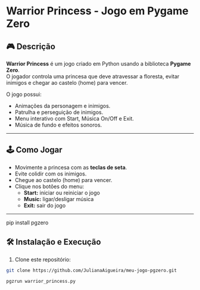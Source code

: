 # Warrior Princess - Jogo em Pygame Zero

## 🎮 Descrição
**Warrior Princess** é um jogo criado em Python usando a biblioteca **Pygame Zero**.  
O jogador controla uma princesa que deve atravessar a floresta, evitar inimigos e chegar ao castelo (home) para vencer.

O jogo possui:
- Animações da personagem e inimigos.
- Patrulha e perseguição de inimigos.
- Menu interativo com Start, Música On/Off e Exit.
- Música de fundo e efeitos sonoros.

---

## 🕹️ Como Jogar
- Movimente a princesa com as **teclas de seta**.
- Evite colidir com os inimigos.
- Chegue ao castelo (home) para vencer.
- Clique nos botões do menu:
  - **Start:** iniciar ou reiniciar o jogo  
  - **Music:** ligar/desligar música  
  - **Exit:** sair do jogo

---

pip install pgzero


## 🛠️ Instalação e Execução
1. Clone este repositório:
```bash
git clone https://github.com/JulianaAigueira/meu-jogo-pgzero.git

pgzrun warrior_princess.py

